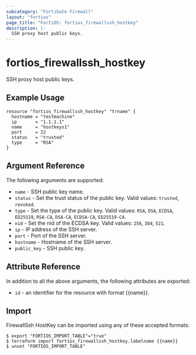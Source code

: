 ```yaml
---
subcategory: "FortiGate Firewall"
layout: "fortios"
page_title: "FortiOS: fortios_firewallssh_hostkey"
description: |-
  SSH proxy host public keys.
---
```


# fortios_firewallssh_hostkey
SSH proxy host public keys.

## Example Usage

```hcl
resource "fortios_firewallssh_hostkey" "trname" {
  hostname = "testmachine"
  ip       = "1.1.1.1"
  name     = "hostkeys1"
  port     = 22
  status   = "trusted"
  type     = "RSA"
}
```

## Argument Reference

The following arguments are supported:

* `name` - SSH public key name.
* `status` - Set the trust status of the public key. Valid values: `trusted`, `revoked`.
* `type` - Set the type of the public key. Valid values: `RSA`, `DSA`, `ECDSA`, `ED25519`, `RSA-CA`, `DSA-CA`, `ECDSA-CA`, `ED25519-CA`.
* `nid` - Set the nid of the ECDSA key. Valid values: `256`, `384`, `521`.
* `ip` - IP address of the SSH server.
* `port` - Port of the SSH server.
* `hostname` - Hostname of the SSH server.
* `public_key` - SSH public key.


## Attribute Reference

In addition to all the above arguments, the following attributes are exported:
* `id` - an identifier for the resource with format {{name}}.

## Import

FirewallSsh HostKey can be imported using any of these accepted formats:
```
$ export "FORTIOS_IMPORT_TABLE"="true"
$ terraform import fortios_firewallssh_hostkey.labelname {{name}}
$ unset "FORTIOS_IMPORT_TABLE"
```
